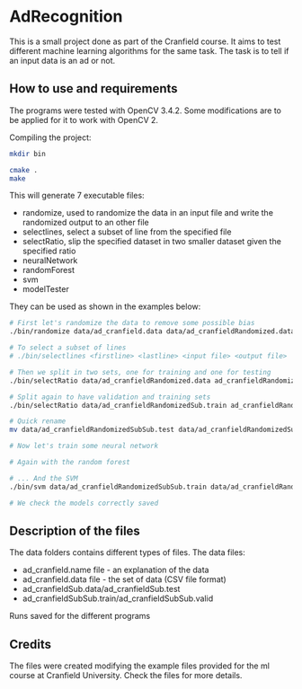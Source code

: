 # AdRecognition

This is a small project done as part of the Cranfield course. It aims to test different machine learning algorithms for the same task. The task is to tell if an input data is an ad or not.

## How to use and requirements

The programs were tested with OpenCV 3.4.2. Some modifications are to be applied for it to work with OpenCV 2.

Compiling the project:

```bash
mkdir bin

cmake .
make
```

This will generate 7 executable files:

- randomize, used to randomize the data in an input file and write the randomized output to an other file
- selectlines, select a subset of line from the specified file
- selectRatio, slip the specified dataset in two smaller dataset given the specified ratio
- neuralNetwork
- randomForest
- svm
- modelTester

They can be used as shown in the examples below:

```bash
# First let's randomize the data to remove some possible bias
./bin/randomize data/ad_cranfield.data data/ad_cranfieldRandomized.data

# To select a subset of lines
# ./bin/selectlines <firstline> <lastline> <input file> <output file>

# Then we split in two sets, one for training and one for testing
./bin/selectRatio data/ad_cranfieldRandomized.data ad_cranfieldRandomizedSub 0.8

# Split again to have validation and training sets
./bin/selectRatio data/ad_cranfieldRandomizedSub.train ad_cranfieldRandomizedSubSub 0.

# Quick rename
mv data/ad_cranfieldRandomizedSubSub.test data/ad_cranfieldRandomizedSubSub.val

# Now let's train some neural network

# Again with the random forest

# ... And the SVM
./bin/svm data/ad_cranfieldRandomizedSubSub.train data/ad_cranfieldRandomizedSubSub.val svm

# We check the models correctly saved
```

## Description of the files

The data folders contains different types of files.
The data files:

- ad_cranfield.name file - an explanation of the data
- ad_cranfield.data file - the set of data (CSV file format)
- ad_cranfieldSub.data/ad_cranfieldSub.test
- ad_cranfieldSubSub.train/ad_cranfieldSubSub.valid

Runs saved for the different programs

## Credits

The files were created modifying the example files provided for the ml course at Cranfield University. Check the files for more details.
